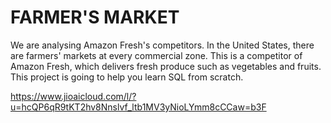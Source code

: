 # FARMER'S MARKET
We are analysing Amazon Fresh's competitors. In the United States, there are farmers' markets at every 
commercial zone.
This is a competitor of Amazon Fresh, which delivers fresh produce such as vegetables and fruits.
This project is going to help you learn SQL from scratch.

https://www.jioaicloud.com/l/?u=hcQP6qR9tKT2hv8Nnslvf_ltb1MV3yNioLYmm8cCCaw=b3F
